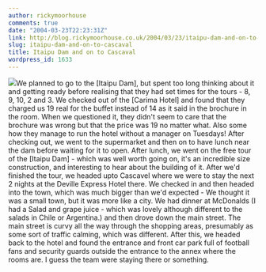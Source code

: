 ```yaml
---
author: rickymoorhouse
comments: true
date: "2004-03-23T22:23:31Z"
link: http://blog.rickymoorhouse.co.uk/2004/03/23/itaipu-dam-and-on-to-cascaval/
slug: itaipu-dam-and-on-to-cascaval
title: Itaipu Dam and on to Cascaval
wordpress_id: 1633
---
```


![](/resize.asp?width=150&path=/ricky/blogfiles/dam.jpg)We planned to go to the [Itaipu Dam], but spent too long thinking about it and getting ready before realising that they had set times for the tours - 8, 9, 10, 2 and 3.
We checked out of the [Carima Hotel] and found that they charged us 19 real for the buffet instead of 14 as it said in the brochure in the room. When we questioned it, they didn't seem to care that the brochure was wrong but that the price was 19 no matter what. Also some how they manage to run the hotel without a manager on Tuesdays!
After checking out, we went to the supermarket and then on to have lunch near the dam before waiting for it to open. After lunch, we went on the free tour of the [Itaipu Dam]  - which was well worth going on, it's an incredible size construction, and interesting to hear about the building of it. After we'd finished the tour, we headed upto Cascavel where we were to stay the next 2 nights at the Deville Express Hotel there. We checked in and then headed into the town, which was much bigger than we'd expected - We thought it was a small town, but it was more like a city. We had dinner at McDonalds (I had a Salad and grape juice - which was lovely although different to the salads in Chile or Argentina.) and then drove down the main street. The main street is curvy all the way through the shopping areas, presumably as some sort of traffic calming, which was different. After this, we headed back to the hotel and found the entrance and front car park full of football fans and security guards outside the entrance to the annex where the rooms are. I guess the team were staying there or something.
